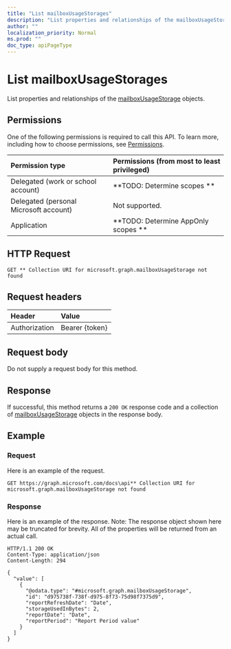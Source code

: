 ```yaml
---
title: "List mailboxUsageStorages"
description: "List properties and relationships of the mailboxUsageStorage objects."
author: ""
localization_priority: Normal
ms.prod: ""
doc_type: apiPageType
---
```


# List mailboxUsageStorages

List properties and relationships of the [mailboxUsageStorage](../resources/mailboxusagestorage.md) objects.

## Permissions
One of the following permissions is required to call this API. To learn more, including how to choose permissions, see [Permissions](/concepts/permissions-reference.md).

|Permission type|Permissions (from most to least privileged)|
|:---|:---|
|Delegated (work or school account)|**TODO: Determine scopes **|
|Delegated (personal Microsoft account)|Not supported.|
|Application|**TODO: Determine AppOnly scopes **|

## HTTP Request
<!-- {
  "blockType": "ignored"
}
-->
``` http
GET ** Collection URI for microsoft.graph.mailboxUsageStorage not found
```

## Request headers
|Header|Value|
|:---|:---|
|Authorization|Bearer {token}|

## Request body
Do not supply a request body for this method.

## Response
If successful, this method returns a `200 OK` response code and a collection of [mailboxUsageStorage](../resources/mailboxusagestorage.md) objects in the response body.

## Example

### Request
Here is an example of the request.
<!-- {
  "blockType": "request",
  "name": "get_mailboxusagestorage"
}
-->
``` http
GET https://graph.microsoft.com/docs\api** Collection URI for microsoft.graph.mailboxUsageStorage not found
```

### Response
Here is an example of the response. Note: The response object shown here may be truncated for brevity. All of the properties will be returned from an actual call.
<!-- {
  "blockType": "response",
  "truncated": true,
  "@odata.type": "collection(microsoft.graph.mailboxusagestorage)"
}
-->
``` http
HTTP/1.1 200 OK
Content-Type: application/json
Content-Length: 294

{
  "value": [
    {
      "@odata.type": "#microsoft.graph.mailboxUsageStorage",
      "id": "d975738f-738f-d975-8f73-75d98f7375d9",
      "reportRefreshDate": "Date",
      "storageUsedInBytes": 2,
      "reportDate": "Date",
      "reportPeriod": "Report Period value"
    }
  ]
}
```

